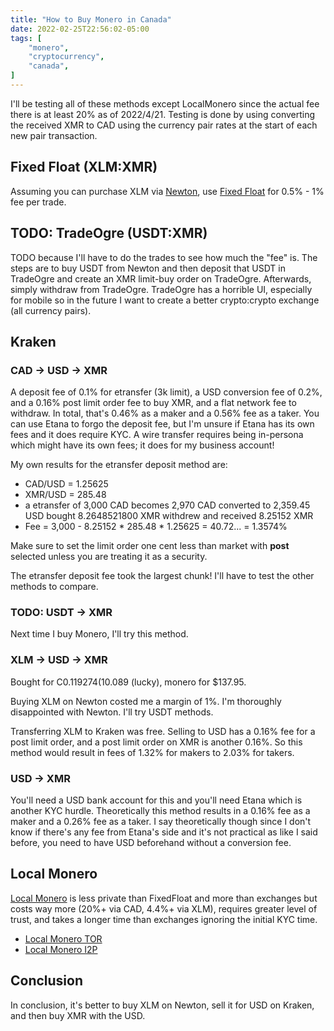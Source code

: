 ```yaml
---
title: "How to Buy Monero in Canada"
date: 2022-02-25T22:56:02-05:00
tags: [
    "monero",
    "cryptocurrency",
    "canada",
]
---
```


I'll be testing all of these methods except LocalMonero since the actual fee there is at least 20% as of 2022/4/21.
Testing is done by using converting the received XMR to CAD using the currency pair rates at the start of each new pair transaction.

## Fixed Float (XLM:XMR)

Assuming you can purchase XLM via [Newton](https://web.newton.co/r/YREHXA), use [Fixed Float](https://fixedfloat.com/XLM/XMR?ref=dybjhjrb) for 0.5% - 1% fee per trade.

## TODO: TradeOgre (USDT:XMR)

TODO because I'll have to do the trades to see how much the "fee" is. The steps are to buy USDT from
Newton and then deposit that USDT in TradeOgre and create an XMR limit-buy order on TradeOgre. Afterwards,
simply withdraw from TradeOgre. TradeOgre has a horrible UI, especially for mobile so in the future I want
to create a better crypto:crypto exchange (all currency pairs).

## Kraken

### CAD -> USD -> XMR

A deposit fee of 0.1% for etransfer (3k limit), a USD conversion fee of 0.2%, and a 0.16% post limit order fee to buy XMR, and a flat network fee to withdraw.
In total, that's 0.46% as a maker and a 0.56% fee as a taker. You can use Etana to forgo the deposit fee, but I'm unsure if Etana has its
own fees and it does require KYC. A wire transfer requires being in-persona which might have its own fees; it does for my business account!

My own results for the etransfer deposit method are:

- CAD/USD = 1.25625
- XMR/USD = 285.48
- a etransfer of 3,000 CAD becomes 2,970 CAD converted to 2,359.45 USD bought 8.2648521800 XMR withdrew and received 8.25152 XMR
- Fee = 3,000 - 8.25152 \* 285.48 \* 1.25625 = 40.72... = 1.3574%

Make sure to set the limit order one cent less than market with **post** selected unless you are treating it as a security.

The etransfer deposit fee took the largest chunk! I'll have to test the other methods to compare.

### TODO: USDT -> XMR

Next time I buy Monero, I'll try this method.

### XLM -> USD -> XMR

Bought for C$0.119274 (1% margin), sold for US$0.089 (lucky), monero for $137.95.

Buying XLM on Newton costed me a margin of 1%. I'm thoroughly disappointed with Newton. I'll try USDT methods.

Transferring XLM to Kraken was free. Selling to USD has a 0.16% fee for a post limit order, and a post limit order on XMR is another 0.16%.
So this method would result in fees of 1.32% for makers to 2.03% for takers.

### USD -> XMR

You'll need a USD bank account for this and you'll need Etana which is another KYC hurdle. Theoretically this method results in
a 0.16% fee as a maker and a 0.26% fee as a taker. I say theoretically though since I don't know if there's any fee from Etana's side and
it's not practical as like I said before, you need to have USD beforehand without a conversion fee.

## Local Monero

[Local Monero](https://localmonero.co/?rc=nde2) is less private than FixedFloat and more than exchanges but costs way more (20%+ via CAD, 4.4%+ via XLM),
requires greater level of trust, and takes a longer time than exchanges ignoring the initial KYC time.

- [Local Monero TOR](http://nehdddktmhvqklsnkjqcbpmb63htee2iznpcbs5tgzctipxykpj6yrid.onion/?rc=nde2)
- [Local Monero I2P](http://lm.i2p/?rc=nde2)

## Conclusion

In conclusion, it's better to buy XLM on Newton, sell it for USD on Kraken, and then buy XMR with the USD.
